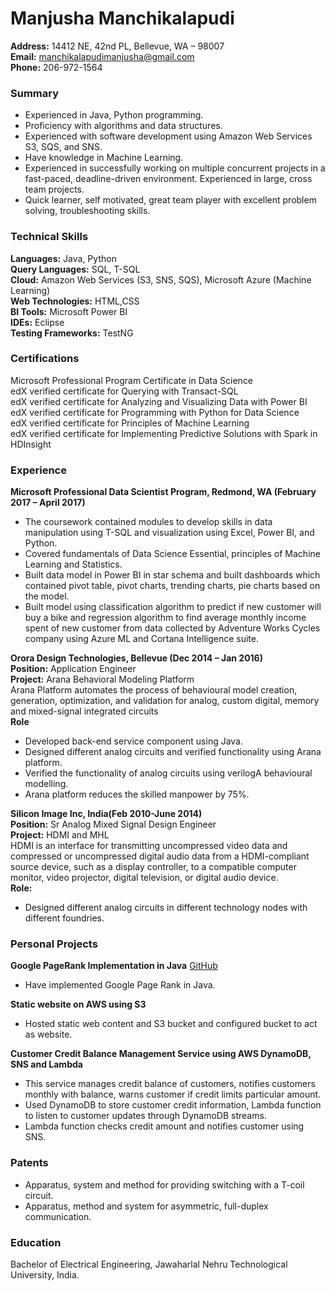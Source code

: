 # Manjusha Manchikalapudi
**Address:** 14412 NE, 42nd PL, Bellevue, WA – 98007<br/>
**Email:** manchikalapudimanjusha@gmail.com<br/>
**Phone:** 206-972-1564<br/>

### Summary
* Experienced in Java, Python programming.
*	Proficiency with algorithms and data structures.
*	Experienced with software development using Amazon Web Services S3, SQS, and SNS.
*	Have knowledge in Machine Learning.
*	Experienced in successfully working on multiple concurrent projects in a fast-paced, deadline-driven environment. Experienced in large, cross team projects.
*	Quick learner, self motivated, great team player with excellent problem solving, troubleshooting skills.
### Technical Skills
**Languages:** Java, Python<br/>
**Query Languages:** SQL, T-SQL<br/>
**Cloud:** Amazon Web Services (S3, SNS, SQS), Microsoft Azure (Machine Learning)<br/>
**Web Technologies:** HTML,CSS</br>
**BI Tools:** Microsoft Power BI<br/>
**IDEs:** Eclipse<br/>
**Testing Frameworks:** TestNG<br/>

### Certifications
 Microsoft Professional Program Certificate in Data Science<br/>
 edX verified certificate for Querying with Transact-SQL<br/>
 edX verified certificate for Analyzing and Visualizing Data with Power BI<br/>
 edX verified certificate for Programming with Python for Data Science<br/>
 edX verified certificate for Principles of Machine Learning<br/>
 edX verified certificate for Implementing Predictive Solutions with Spark in HDInsight<br/>
### Experience
**Microsoft Professional Data Scientist Program, Redmond, WA (February 2017 – April 2017)**
*	The coursework contained modules to develop skills in data manipulation using T-SQL and visualization using Excel, Power BI, and Python.
*	Covered fundamentals of Data Science Essential, principles of Machine Learning and Statistics.
*	Built data model in Power BI in star schema and built dashboards which contained pivot table, pivot charts, trending charts, pie charts based on the model.
*	Built model using classification algorithm to predict if new customer will buy a bike and regression algorithm to find average monthly income spent of new customer from data collected by Adventure Works Cycles company using Azure ML and Cortana Intelligence suite.

**Orora Design Technologies, Bellevue (Dec 2014 – Jan 2016)**  
**Position:** Application Engineer<br/>
**Project:** Arana Behavioral Modeling Platform<br/>
Arana Platform automates the process of behavioural model creation, generation, optimization, and validation for analog, custom digital, memory and mixed-signal integrated circuits<br/>
**Role**
*	Developed back-end service component using Java.
* Designed different analog circuits and verified functionality using Arana platform.
* Verified the  functionality of analog circuits using verilogA behavioural modelling.
*	Arana platform reduces the skilled manpower by 75%.<br/>

**Silicon Image Inc, India(Feb 2010-June 2014)**  
**Position:** Sr Analog Mixed Signal Design Engineer<br/>
**Project:** HDMI and MHL<br/>
HDMI is an interface for transmitting uncompressed video data and compressed or uncompressed digital audio data from a HDMI-compliant source device, such as a display controller, to a compatible computer monitor, video projector, digital television, or digital audio device.<br/>
**Role:** 
* Designed different analog circuits in different technology nodes with different foundries.<br/>

### Personal Projects
**Google PageRank Implementation in Java** [GitHub](https://github.com/mamanjusha/PageRank)
*	Have implemented Google Page Rank in Java.

**Static website on AWS using S3**
*	Hosted static web content and S3 bucket and configured bucket to act as website.

**Customer Credit Balance Management Service using AWS DynamoDB, SNS and Lambda**
* This service manages credit balance of customers, notifies customers monthly with balance, warns customer if credit limits particular amount.
*	Used DynamoDB to store customer credit information, Lambda function to listen to customer updates through DynamoDB streams.
*	Lambda function checks credit amount and notifies customer using SNS.
### Patents
* Apparatus, system and method for providing switching with a T-coil circuit.
* Apparatus, method and system for asymmetric, full-duplex communication.
### Education
Bachelor of Electrical Engineering, Jawaharlal Nehru Technological University, India.

